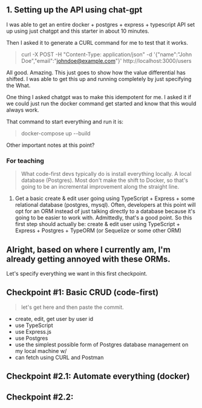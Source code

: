 
## 1. Setting up the API using chat-gpt

I was able to get an entire docker + postgres + express + typescript API set up using just chatgpt and this starter in about 10 minutes.

Then I asked it to generate a CURL command for me to test that it works. 

> curl -X POST -H "Content-Type: application/json" -d '{"name":"John Doe","email":"johndoe@example.com"}' http://localhost:3000/users

All good. Amazing. This just goes to show how the value differential has shifted. I was able to get this up and running completely by just specifying the What.

One thing I asked chatgpt was to make this idempotent for me. I asked it if we could just run the docker command get started and know that this would always work. 

That command to start everything and run it is:

> docker-compose up --build

Other important notes at this point?

### For teaching

> What code-first devs typically do is install everything locally. A local database (Postgres). Most don't make the shift to Docker, so that's going to be an incremental improvement along the straight line.


1. Get a basic create & edit user going using TypeScript + Express + some relational database (postgres, mysql). Often, developers at this point will opt for an ORM instead of just talking directly to a database because it's going to be easier to work with. Admittedly, that's a good point. So this first step should actually be: create & edit user using TypeScript + Express + Postgres + TypeORM (or Sequelize or some other ORM)

## Alright, based on where I currently am, I'm already getting annoyed with these ORMs. 

Let's specify everything we want in this first checkpoint.

## Checkpoint #1: Basic CRUD (code-first)

> let's get here and then paste the commit.

- create, edit, get user by user id
- use TypeScript
- use Express.js
- use Postgres
- use the simplest possible form of Postgres database management on my local machine w/ 
- can fetch using CURL and Postman 

## Checkpoint #2.1: Automate everything (docker)

## Checkpoint #2.2: 


